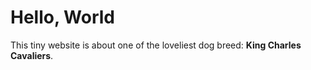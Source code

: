 # Hello, World

This tiny website is about one of the loveliest dog breed: **King Charles Cavaliers**.
